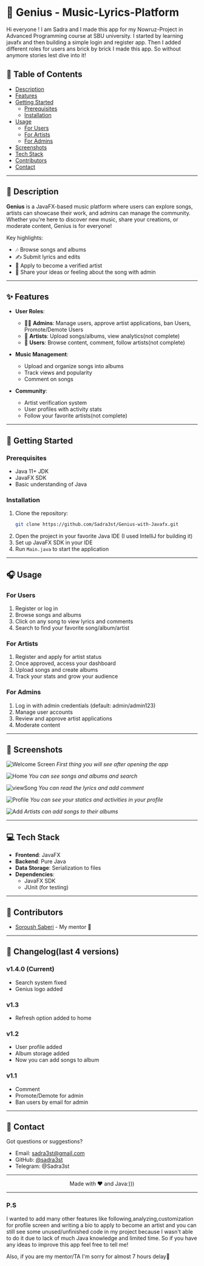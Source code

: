# 🎵 Genius - Music-Lyrics-Platform

Hi everyone ! I am Sadra and I made this app for my Nowruz-Project in Advanced Programming course at SBU university.
I started by learning javafx and then building a simple login and register app. Then I added different roles for users ans brick by brick I made this app. So without anymore stories lest dive into it!
## 📖 Table of Contents
- [Description](#-description)
- [Features](#-features)
- [Getting Started](#-getting-started)
    - [Prerequisites](#prerequisites)
    - [Installation](#installation)
- [Usage](#-usage)
    - [For Users](#for-users)
    - [For Artists](#for-artists)
    - [For Admins](#for-admins)
- [Screenshots](#-screenshots)
- [Tech Stack](#-tech-stack)
- [Contributors](#-contributors)
- [Contact](#-contact)

---

## 🌟 Description
**Genius** is a JavaFX-based music platform where users can explore songs, artists can showcase their work, and admins can manage the community. Whether you're here to discover new music, share your creations, or moderate content, Genius is for everyone!

Key highlights:
- 🎶 Browse songs and albums
- ✍️ Submit lyrics and edits
- 🎤 Apply to become a verified artist
- 👥 Share your ideas or feeling about the song with admin

---

## ✨ Features
- **User Roles**:
    - 👨‍💼 **Admins**: Manage users, approve artist applications, ban Users, Promote/Demote Users
    - 🎤 **Artists**: Upload songs/albums, view analytics(not complete)
    - 👤 **Users**: Browse content, comment, follow artists(not complete)

- **Music Management**:
    - Upload and organize songs into albums
    - Track views and popularity
    - Comment on songs

- **Community**:
    - Artist verification system
    - User profiles with activity stats
    - Follow your favorite artists(not complete)

---

## 🚀 Getting Started

### Prerequisites
- Java 11+ JDK
- JavaFX SDK
- Basic understanding of Java

### Installation
1. Clone the repository:
   ```bash
   git clone https://github.com/Sadra3st/Genius-with-Javafx.git
   ```
2. Open the project in your favorite Java IDE (I used IntelliJ for building it)
3. Set up JavaFX SDK in your IDE
4. Run `Main.java` to start the application

---

## 🎧 Usage

### For Users
1. Register or log in
2. Browse songs and albums
3. Click on any song to view lyrics and comments
4. Search to find your favorite song/album/artist

### For Artists
1. Register and apply for artist status
2. Once approved, access your dashboard
3. Upload songs and create albums
4. Track your stats and grow your audience

### For Admins
1. Log in with admin credentials (default: admin/admin123)
2. Manage user accounts
3. Review and approve artist applications
4. Moderate content

---

## 📸 Screenshots
  
![Welcome Screen](screenshotes/welcome.png) 
*First thing you will see after opening the app*

![Home](screenshotes/Home.png)
*You can see songs and albums and search*

![viewSong](screenshotes/view.png)
*You can read the lyrics and add comment*

![Profile](screenshotes/profile.png)
*You can see your statics and activities in your profile*

![Add](screenshotes/Addsong.png)
*Artists can add songs to their albums*


---

## 💻 Tech Stack
- **Frontend**: JavaFX
- **Backend**: Pure Java
- **Data Storage**: Serialization to files
- **Dependencies**:
    - JavaFX SDK
    - JUnit (for testing)

---

## 👥 Contributors
- [Soroush Saberi](https://github.com/Soroushsbr) - My mentor 🎅


---

## 📜 Changelog(last 4 versions)
### v1.4.0 (Current)
- Search system fixed
- Genius logo added

### v1.3
- Refresh option added to home
### v1.2
- User profile added
- Album storage added
- Now you can add songs to album
### v1.1
- Comment
- Promote/Demote for admin
- Ban users by email for admin
---

## 📩 Contact
Got questions or suggestions? 

- Email: sadra3st@gmail.com
- GitHub: [@sadra3st](https://github.com/Sadra3st)
- Telegram: @Sadra3st

---

<p align="center">
  Made with ❤️ and Java:)))<br>

---

###  P.S
I wanted to add many other features like following,analyzing,customization for profile screen and writing a bio to apply to become an artist and you can 
still see some unused/unfinished code in my project because I wasn't able to do it due to lack of much Java knowledge and limited time.
So if you have any ideas to improve this app feel free to tell me!

Also, if you are my mentor/TA I'm sorry for almost 7 hours delay😬
